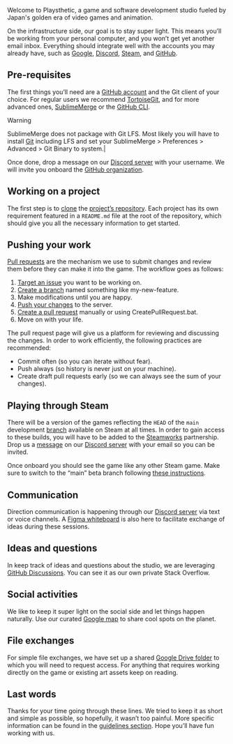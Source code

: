Welcome to Playsthetic, a game and software development studio fueled by Japan's golden era of video games and animation.

On the infrastructure side, our goal is to stay super light. This means you’ll be working from your personal computer, and you won’t get yet another email inbox. Everything should integrate well with the accounts you may already have, such as [Google](https://www.google.com/), [Discord](https://discord.gg/), [Steam](https://store.steampowered.com/), and [GitHub](https://github.com/).

## Pre-requisites

The first things you’ll need are a [GitHub account](https://github.com/join) and the Git client of your choice. For regular users we recommend [TortoiseGit](https://tortoisegit.org/download/), and for more advanced ones, [SublimeMerge](https://www.sublimemerge.com/download) or the [GitHub CLI](https://cli.github.com/). 

> [!Warning]
> SublimeMerge does not package with Git LFS. Most likely you will have to install [Git](https://git-scm.com/downloads) including LFS and set your SublimeMerge > Preferences > Advanced > Git Binary to system.|

Once done, drop a message on our [Discord server](https://discord.com/channels/473635736332271626/1025410007136731206) with your username. We will invite you onboard the [GitHub organization](https://github.com/playsthetic).

## Working on a project

The first step is to [clone](https://tortoisegit.org/docs/tortoisegit/tgit-dug-clone.html) the [project’s repository](https://github.com/search?q=topic%3Agame+org%3Aplaysthetic+fork%3Atrue). Each project has its own requirement featured in a `README.md` file at the root of the repository, which should give you all the necessary information to get started.

## Pushing your work

[Pull requests](https://docs.github.com/en/github/collaborating-with-issues-and-pull-requests/about-pull-requests) are the mechanism we use to submit changes and review them before they can make it into the game. The workflow goes as follows:

1. [Target an issue](https://github.com/playsthetic/punch/issues) you want to be working on.
2. [Create a branch](https://tortoisegit.org/docs/tortoisegit/tgit-dug-branchtag.html#tgit-dug-branch-1) named something like my-new-feature.
3. Make modifications until you are happy.
4. [Push your changes](https://tortoisegit.org/docs/tortoisegit/tgit-dug-push.html) to the server.
5. [Create a pull request](https://docs.github.com/en/github/collaborating-with-pull-requests/proposing-changes-to-your-work-with-pull-requests/creating-a-pull-request) manually or using CreatePullRequest.bat.
6. Move on with your life.

The pull request page will give us a platform for reviewing and discussing the changes. In order to work efficiently, the following practices are recommended:

- Commit often (so you can iterate without fear).
- Push always (so history is never just on your machine).
- Create draft pull requests early (so we can always see the sum of your changes).

## Playing through Steam

There will be a version of the games reflecting the `HEAD` of the `main` development [branch](https://git-scm.com/book/en/v2/Git-Branching-Branches-in-a-Nutshell) available on Steam at all times. In order to gain access to these builds, you will have to be added to the [Steamworks](https://partner.steamgames.com/) partnership. Drop us a [message](https://discord.com/channels/473635736332271626/1025410007136731206) on our [Discord server](https://discord.gg/x2w3y8axUF) with your email so you can be invited.  
  
Once onboard you should see the game like any other Steam game. Make sure to switch to the “main” beta branch following [these instructions](https://support.steampowered.com/kb_article.php?ref=9847-WHXC-7326&l=english).

## Communication

Direction communication is happening through our [Discord server](https://discord.com/channels/473635736332271626/1025410007136731206) via text or voice channels. A [Figma whiteboard](https://www.figma.com/file/xULU4HdgVVC5yS1Lzz1W00/Whiteboard?type=whiteboard&node-id=0%3A1&t=gc6QlSlkfTgGdUx2-1) is also here to facilitate exchange of ideas during these sessions.

## Ideas and questions

In keep track of ideas and questions about the studio, we are leveraging [GitHub Discussions](https://github.com/orgs/playsthetic/discussions). You can see it as our own private Stack Overflow.

## Social activities

We like to keep it super light on the social side and let things happen naturally. Use our curated [Google map](https://www.google.com/maps/d/viewer?mid=1nNltV1T2IXVL7NmpxB28gjIyVYfK4slX&usp=sharing) to share cool spots on the planet.

## File exchanges

For simple file exchanges, we have set up a shared [Google Drive folder](https://drive.google.com/drive/folders/102jWVDGEzgV360VGnHh-r6Yl77EviAQu?usp=sharing) to which you will need to request access. For anything that requires working directly on the game or existing art assets keep on reading.

## Last words

Thanks for your time going through these lines. We tried to keep it as short and simple as possible, so hopefully, it wasn’t too painful. More specific information can be found in the [guidelines section](https://drive.google.com/drive/folders/1GdGHJDPAOUAA4Ax_zKDCdo0tJJ4Hb7Nn). Hope you’ll have fun working with us.
